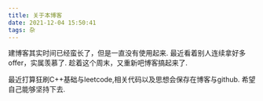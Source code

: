 ```yaml
---
title: 关于本博客
date: 2021-12-04 15:50:41
tags: 杂
---
```


建博客其实时间已经蛮长了，但是一直没有使用起来.
最近看着别人连续拿好多offer，实属羡慕了.
趁着这个周末，又重新吧博客搞起来了.

最近打算狂刷C++基础与leetcode,相关代码以及思想会保存在博客与github.
希望自己能够坚持下去.

